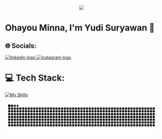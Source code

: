 
<div style="clear: both;"></div>

<div align="center">
  <img height="382" src="https://i.imgur.com/XBgxoqH.gif"  />
</div>
<div style="clear: both;"></div>

<h1>Ohayou Minna, I'm Yudi Suryawan 👋</h1>

## 🌐 Socials:

<div align="left">
  <a href="https://www.linkedin.com/in/yudi-suryawan-8a21a0287/" target="_blank">
    <img src="https://raw.githubusercontent.com/maurodesouza/profile-readme-generator/master/src/assets/icons/social/linkedin/default.svg" width="52" height="40" alt="linkedin logo"  />
  </a>
  <a href="https://www.instagram.com/dsurya.one/" target="_blank">
    <img src="https://raw.githubusercontent.com/maurodesouza/profile-readme-generator/master/src/assets/icons/social/instagram/default.svg" width="52" height="40" alt="instagram logo"  />
  </a>
</div>

# 💻 Tech Stack:

[![My Skills](https://skillicons.dev/icons?i=anime&perline=3)](https://skillicons.dev)

<img src="https://raw.githubusercontent.com/yudisrywn/yudisrywn/output/snake.svg" alt="Snake animation" />
